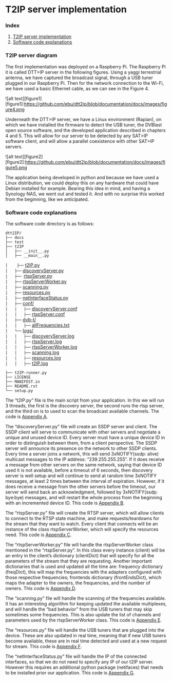 # T2IP server implementation
### Index
1. [T2IP server implementation](#t2ip-server-diagram)
2. [Software code explanations](#software-code-explanations)

### T2IP server diagram

The first implementation was deployed on a Raspberry Pi. The Raspberry Pi it is called DTT>IP server in the following figures. Using a yaggi terrestrial antenna, we have captured the broadcast signal, through a USB tuner plugged in our Raspberry Pi. Then for the network connection to the Wi-Fi, we have used a basic Ethernet cable, as we can see in the Figure 4.

![alt text][figure1]
[figure1]:https://github.com/ebu/dtt2ip/blob/documentation/docs/images/figure4.png

Underneath the DTT>IP server, we have a Linux environment (Rapian), on which we have installed the firmware to detect the USB tuner, the DVBlast open source software, and the developed application described in chapters 4 and 5. This will allow for our server to be detected by any SAT>IP software client, and will allow a parallel coexistence with other SAT>IP servers. 

![alt text][figure2]
[figure2]:https://github.com/ebu/dtt2ip/blob/documentation/docs/images/figure5.png

The application being developed in python and because we have used a Linux distribution, we could deploy this on any hardware that could have Debian installed for example.  Bearing this idea in mind, and having a Synology NAS, we went out and tested it. And with no surprise this worked from the beginning, like we anticipated. 

### Software code explanations

The software code directory is as follows:
```
dtt2IP/
├── docs
├── test
├── t2IP
│   ├── __init__.py
│   ├── __main__.py
```
```│    ├──``` [t2IP.py](https://github.com/ebu/dtt2ip/blob/develop/t2IP.py)<br>
```│   ├──``` [discoveryServer.py]()<br>
```│   ├── ```[rtspServer.py]()<br>
```│   ├──``` [rtspServerWorker.py]()<br>
```│   ├──``` [scanning.py]()<br>
```│   ├──``` [resources.py]()<br>
```│   ├──``` [netInterfaceStatus.py]()<br>
```│   ├──``` [conf/]()<br>
```│   │   ├──``` [discoveryServer.conf]()<br>
```│   │   ├──``` [rtspServer.conf]()<br>
```│   ├──``` [dvb-t/]()<br>
```│   │   ├──``` [allFrequencies.txt]()<br>
```│   └──``` [logs/]()<br>
```│   │   ├──``` [discoveryServer.log]()<br>
```│   │   ├──``` [rtspServer.log]()<br>
```│   │   ├──``` [rtspServerWorker.log]()<br>
```│   │   ├──``` [scanning.log]()<br>
```│   │   ├──``` [resources.log]()<br>
```│   │   ├──``` [t2IP.log]()<br>
```
├── t2IP-runner.py
├── LICENSE
├── MANIFEST.in
├── README.rst
└── setup.py
```


The “t2IP.py” file is the main script from your application. In this we will run 3 threads, the first is the discovery server, the second runs the rtsp server, and the third on is to used to scan the broadcast available channels. The code is [Appendix A](https://github.com/ebu/dtt2ip/blob/develop/t2IP.py).

The “discoveryServer.py” file will create an SSDP server and client. The SSDP client will serve to communicate with other servers and negotiate a unique and unused device ID. Every server must have a unique device ID in order to distinguish between them, from a client perspective. The SSDP server will announce its presence on the network to other SSDP clients. Every time a server joins a network, this will send 3xNOTIFY(ssdp: alive) multicast messages to the IP address: “239.255.255.255”.
If it does receive a message from other servers on the same network, saying that device ID used it is not available, before a timeout of 6 seconds, then discovery server is well setup and will continue to send at random time 3xNOTIFY messages, at least 2 times between the interval of expiration. However, if it does receive a message from the other servers before the timeout, our server will send back an acknowledgment, followed by 3xNOTIFY(ssdp: bye:bye) messages, and will restart the whole process from the beginning with an incremented device ID. This code is [Appendix B](https://github.com/ebu/dtt2ip/blob/develop/discoveryServer.py).

The “rtspServer.py” file will create the RTSP server, which will allow clients to connect to the RTSP state machine, and make requests/teardowns for the stream that they want to watch. Every client that connects will be an instance of the class rtspServerWorker, which will specify the resources need. This code is [Appendix C](https://github.com/ebu/dtt2ip/blob/develop/rtspServer.py).

The “rtspServerWorker.py” file will handle the rtspServerWorker class mentioned in the “rtspServer.py”. In this class every instance (client) will be an entry in the client’s dictionary (clientDict) that will specify for all the parameters of the stream that they are requesting. Another important dictionaries that is used and updated all the time are: frequency dictionary (freqDict), this will map the frequencies with the adapters configured with those respective frequencies; frontends dictionary (frontEndsDict), which maps the adapter to the owners, the frequencies, and the number of owners. This code is [Appendix D](https://github.com/ebu/dtt2ip/blob/develop/rtspServerWorker.py).

The  “scanning.py” file will handle the scanning of the frequencies available. It has an interesting algorithm for keeping updated the available multiplexes, and will handle the “bad behavior” from the USB tuners that may skip sometimes some frequencies. This is also update the list of channels and parameters used by the rtspServerWorker class. This code is [Appendix E](https://github.com/ebu/dtt2ip/blob/develop/scanning.py).

The “resources.py” file will handle the USB tuners that are plugged into the device. These are also updated in real time, meaning that if new USB tuners become available, these are in real time detected and used at a new request for stream. This code is [Appendix F](https://github.com/ebu/dtt2ip/blob/develop/resources.py).

The “netInterfaceStatus.py” file will handle the IP of the connected interfaces, so that we do not need to specify any IP of our t2IP server. However this requires an additional python package (netifaces) that needs to be installed prior our application. This code is [Appendix G](https://github.com/ebu/dtt2ip/blob/develop/netInterfacesStatus.py).



